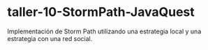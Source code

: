 # taller-10-StormPath-JavaQuest
Implementación de Storm Path utilizando una estrategia local y una estrategia con una red social.

